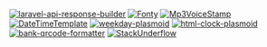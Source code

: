 [![laravel-api-response-builder](https://github-readme-stats.vercel.app/api/pin/?username=MarcinOrlowski&repo=laravel-api-response-builder&theme=default&hide_border=true&title_color=87c9c3&text_color=62696d&icon_color=636a6d&bg_color=30393e)](https://github.com/MarcinOrlowski/laravel-api-response-builder)
[![Fonty](https://github-readme-stats.vercel.app/api/pin/?username=MarcinOrlowski&repo=Fonty&theme=default&hide_border=true&title_color=87c9c3&text_color=62696d&icon_color=636a6d&bg_color=30393e)](https://github.com/MarcinOrlowski/Fonty)
[![Mp3VoiceStamp](https://github-readme-stats.vercel.app/api/pin/?username=MarcinOrlowski&repo=Mp3VoiceStamp&theme=default&hide_border=true&title_color=87c9c3&text_color=62696d&icon_color=636a6d&bg_color=30393e)](https://github.com/MarcinOrlowski/Mp3VoiceStamp)
[![DateTimeTemplate](https://github-readme-stats.vercel.app/api/pin/?username=MarcinOrlowski&repo=DateTimeTemplate&theme=default&hide_border=true&title_color=87c9c3&text_color=62696d&icon_color=636a6d&bg_color=30393e)](https://github.com/MarcinOrlowski/DateTimeTemplate)
[![weekday-plasmoid](https://github-readme-stats.vercel.app/api/pin/?username=MarcinOrlowski&repo=weekday-plasmoid&theme=default&hide_border=true&title_color=87c9c3&text_color=62696d&icon_color=636a6d&bg_color=30393e)](https://github.com/MarcinOrlowski/weekday-plasmoid)
[![html-clock-plasmoid](https://github-readme-stats.vercel.app/api/pin/?username=MarcinOrlowski&repo=html-clock-plasmoid&theme=default&hide_border=true&title_color=87c9c3&text_color=62696d&icon_color=636a6d&bg_color=30393e)](https://github.com/MarcinOrlowski/html-clock-plasmoid)
[![bank-qrcode-formatter](https://github-readme-stats.vercel.app/api/pin/?username=MarcinOrlowski&repo=bank-qrcode-formatter&theme=default&hide_border=true&title_color=87c9c3&text_color=62696d&icon_color=636a6d&bg_color=30393e)](https://github.com/MarcinOrlowski/bank-qrcode-formatter)
[![StackUnderflow](https://github-readme-stats.vercel.app/api/pin/?username=MarcinOrlowski&repo=StackUnderflow&theme=default&hide_border=true&title_color=87c9c3&text_color=62696d&icon_color=636a6d&bg_color=30393e)](https://github.com/MarcinOrlowski/StackUnderflow)
